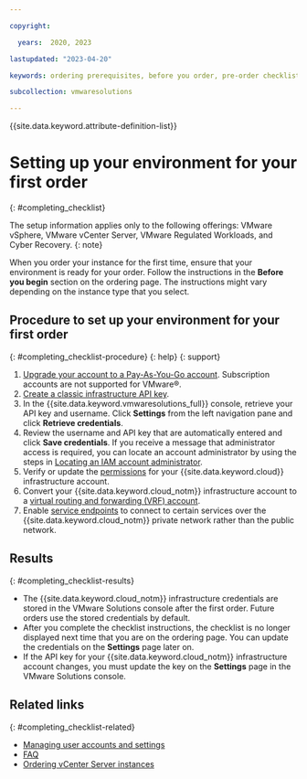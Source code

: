 ```yaml
---

copyright:

  years:  2020, 2023

lastupdated: "2023-04-20"

keywords: ordering prerequisites, before you order, pre-order checklist, before first order

subcollection: vmwaresolutions

---
```


{{site.data.keyword.attribute-definition-list}}

# Setting up your environment for your first order
{: #completing_checklist}

The setup information applies only to the following offerings: VMware vSphere, VMware vCenter Server, VMware Regulated Workloads, and Cyber Recovery.
{: note}

When you order your instance for the first time, ensure that your environment is ready for your order. Follow the instructions in the **Before you begin** section on the ordering page. The instructions might vary depending on the instance type that you select.

## Procedure to set up your environment for your first order
{: #completing_checklist-procedure}
{: help}
{: support}

1. [Upgrade your account to a Pay-As-You-Go account](/docs/account?topic=account-upgrading-account#upgrade-paygo). Subscription accounts are not supported for VMware®.
2. [Create a classic infrastructure API key](/docs/account?topic=account-classic_keys#create-classic-infrastructure-key).
3. In the {{site.data.keyword.vmwaresolutions_full}} console, retrieve your API key and username. Click **Settings** from the left navigation pane and click **Retrieve credentials**.
4. Review the username and API key that are automatically entered and click **Save credentials**. If you receive a message that administrator access is required, you can locate an account administrator by using the steps in [Locating an IAM account administrator](/docs/vmwaresolutions?topic=vmwaresolutions-iam_verify_permissions).
5. Verify or update the [permissions](/docs/vmwaresolutions?topic=vmwaresolutions-signing_required_accounts#signing_required_accounts-infra-permissions) for your {{site.data.keyword.cloud}} infrastructure account.
6. Convert your {{site.data.keyword.cloud_notm}} infrastructure account to a [virtual routing and forwarding (VRF) account](/docs/direct-link?topic=direct-link-what-happens-during-the-account-conversion-process).
7. Enable [service endpoints](/docs/account?topic=account-vrf-service-endpoint#service-endpoint) to connect to certain services over the {{site.data.keyword.cloud_notm}} private network rather than the public network.

## Results
{: #completing_checklist-results}

* The {{site.data.keyword.cloud_notm}} infrastructure credentials are stored in the VMware Solutions console after the first order. Future orders use the stored credentials by default.
* After you complete the checklist instructions, the checklist is no longer displayed next time that you are on the ordering page. You can update the credentials on the **Settings** page later on.
* If the API key for your {{site.data.keyword.cloud_notm}} infrastructure account changes, you must update the key on the **Settings** page in the VMware Solutions console.

## Related links
{: #completing_checklist-related}

* [Managing user accounts and settings](/docs/vmwaresolutions?topic=vmwaresolutions-useraccount)
* [FAQ](/docs/vmwaresolutions?topic=vmwaresolutions-faq-vmwaresolutions)
* [Ordering vCenter Server instances](/docs/vmwaresolutions?topic=vmwaresolutions-vc_orderinginstance-req)
